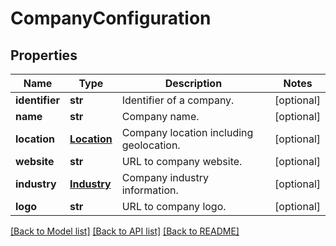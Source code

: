 # CompanyConfiguration

## Properties
Name | Type | Description | Notes
------------ | ------------- | ------------- | -------------
**identifier** | **str** | Identifier of a company. | [optional] 
**name** | **str** | Company name. | [optional] 
**location** | [**Location**](Location.md) | Company location including geolocation. | [optional] 
**website** | **str** | URL to company website. | [optional] 
**industry** | [**Industry**](Industry.md) | Company industry information. | [optional] 
**logo** | **str** | URL to company logo. | [optional] 

[[Back to Model list]](../README.md#documentation-for-models) [[Back to API list]](../README.md#documentation-for-api-endpoints) [[Back to README]](../README.md)


